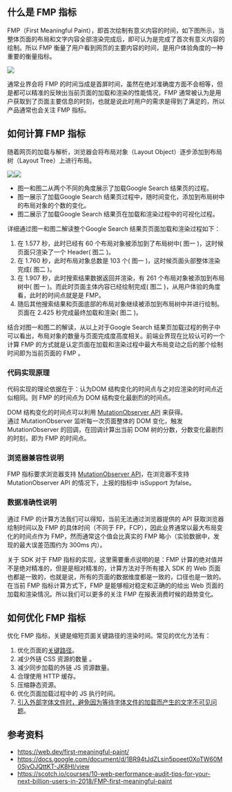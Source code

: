 ## 什么是 FMP 指标

FMP（First Meaningful Paint），即首次绘制有意义内容的时间，如下图所示，当整体页面的布局和文字内容全部渲染完成后，即可认为是完成了首次有意义内容的绘制。所以 FMP 衡量了用户看到网页的主要内容的时间，是用户体验角度的一种重要的衡量指标。

![](https://lf3-volc-editor.volccdn.com/obj/volcfe/sop-public/upload_e633d54fa79c53768583cb7f9e9ca2c2)

通常业界会将 FMP 的时间当成是首屏时间，虽然在绝对准确度方面不会相等，但是都可以精准的反映出当前页面的加载和渲染的性能情况，FMP 通常被认为是用户获取到了页面主要信息的时刻，也就是说此时用户的需求是得到了满足的，所以产品通常也会关注 FMP 指标。

## 如何计算 FMP 指标

随着网页的加载与解析，浏览器会将布局对象（Layout Object）逐步添加到布局树（Layout Tree）上进行布局。

![](https://lf3-volc-editor.volccdn.com/obj/volcfe/sop-public/upload_68ed35ebc4ac4ed403b5b5a79fe3fbdf)![](https://lf6-volc-editor.volccdn.com/obj/volcfe/sop-public/upload_022453e312bca966853b57914fb7c84d)

- 图一和图二从两个不同的角度展示了加载Google Search 结果页的过程。
- 图一展示了加载Google Search 结果页过程中，随时间变化，添加到布局树中的布局对象的个数的变化。
- 图二展示了加载Google Search 结果页在加载和渲染过程中的可视化过程。

详细通过图一和图二解读整个Google Search 结果页页面加载和渲染过程如下：

1. 在 1.577 秒，此时已经有 60 个布局对象被添加到了布局树中( 图一 )，这时候页面只渲染了一个 Header( 图二 )。
2. 在 1.760 秒，此时布局对象总数是 103 个( 图一 )，这时候页面头部整体渲染完成( 图二 )。
3. 在 1.907 秒，此时搜索结果数据返回并渲染，有 261 个布局对象被添加到布局树中( 图一 )。而此时页面主体内容已经绘制完成( 图二 )，从用户体验的角度看，此时的时间点就是是 FMP。
4. 随后其他搜索结果和页面底部的布局对象继续被添加到布局树中并进行绘制。页面在 2.425 秒完成最终加载和渲染( 图二 )。

结合对图一和图二的解读，从以上对于Google Search 结果页加载过程的例子中可以看出，布局对象的数量与页面完成度高度相关。前端业界现在比较认可的一个计算 FMP 的方式就是认定页面在加载和渲染过程中最大布局变动之后的那个绘制时间即为当前页面的 FMP 。

### 代码实现原理

代码实现的理论依据在于：认为DOM 结构变化的时间点与之对应渲染的时间点近似相同。则 FMP 的时间点为 DOM 结构变化最剧烈的时间点。

DOM 结构变化的时间点可以利用 [MutationObserver API](https://dom.spec.whatwg.org/#mutationobserver) 来获得。  
通过 MutationObserver 监听每一次页面整体的 DOM 变化，触发 MutationObserver 的回调，在回调计算出当前 DOM 树的分数，分数变化最剧烈的时刻，即为 FMP 的时间点。

### 浏览器兼容性说明

FMP 指标要求浏览器支持 [MutationObserver API](https://dom.spec.whatwg.org/#mutationobserver)，在浏览器不支持 MutationObserver API 的情况下，上报的指标中 isSupport 为false。

### 数据准确性说明

通过 FMP 的计算方法我们可以得知，当前无法通过浏览器提供的 API 获取浏览器绘制时间以及 FMP 的具体时间（不同于 FP，FCP），因此业界通常以最大布局变化的时间点作为 FMP，然而通常这个值会比真实的 FMP 略小（实验数据中，发现的最大误差范围约为 300ms 内）。

关于 SDK 对于 FMP 指标的实现，这里需要重点说明的是：FMP 计算的绝对值并不是绝对精准的，但是是相对精准的，计算方法对于所有接入 SDK 的 Web 页面也都是一致的，也就是说，所有的页面的数据维度都是一致的，口径也是一致的。在当前 FMP 指标计算方式下，FMP 是能够相对稳定和正确的的给出 Web 页面的加载和渲染情况。所以我们可以更多的关注 FMP 在报表消费时候的趋势变化。

## 如何优化 FMP 指标

优化 FMP 指标，关键是缩短页面关键路径的渲染时间。常见的优化方法有：

1. 优化页面的[关键路径](https://developers.google.com/web/fundamentals/performance/critical-rendering-path/)。
2. 减少外链 CSS 资源的数量 。
3. 减少同步加载的外链 JS 资源数量。
4. 合理使用 HTTP 缓存。
5. 压缩静态资源。
6. 优化页面加载过程中的 JS 执行时间。
7. [引入外部字体文件时，避免因为等待字体文件的加载而产生的文字不可见问题](https://web.dev/font-display/)。

## 参考资料

- https://web.dev/first-meaningful-paint/
- https://docs.google.com/document/d/1BR94tJdZLsin5poeet0XoTW60M0SjvOJQttKT-JK8HI/view
- https://scotch.io/courses/10-web-performance-audit-tips-for-your-next-billion-users-in-2018/FMP-first-meaningful-paint

